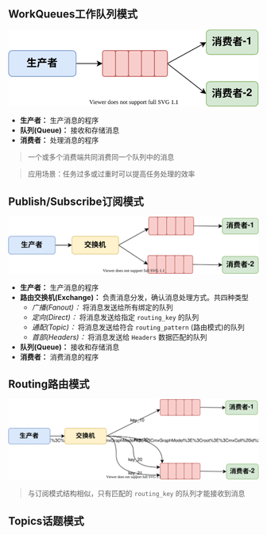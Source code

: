 ## WorkQueues工作队列模式

![WorkQueues工作模式简图](RabbitMQ工作模式/WorkQueues工作模式简图.drawio.svg)

- **生产者：** 生产消息的程序
- **队列(Queue)：** 接收和存储消息
- **消费者：** 处理消息的程序

> 一个或多个消费端共同消费同一个队列中的消息

> 应用场景：任务过多或过重时可以提高任务处理的效率

## Publish/Subscribe订阅模式

![Pub-Sub订阅模式简图](RabbitMQ工作模式/Pub-Sub订阅模式简图.drawio.svg)

- **生产者：** 生产消息的程序
- **路由交换机(Exchange)：** 负责消息分发，确认消息处理方式。共四种类型
    - *广播(Fanout)：* 将消息发送给所有绑定的队列
    - *定向(Direct)：* 将消息发送给指定 `routing_key` 的队列
    - *通配(Topic)：* 将消息发送给符合 `routing_pattern` (路由模式)的队列
    - *首部(Headers)：* 将消息发送给 `Headers` 数据匹配的队列
- **队列(Queue)：** 接收和存储消息
- **消费者：** 消费消息的程序

## Routing路由模式

![Routing路由模式简图](RabbitMQ工作模式/Routing路由模式简图.drawio.svg)
> 与订阅模式结构相似，只有匹配的 `routing_key` 的队列才能接收到消息

## Topics话题模式
